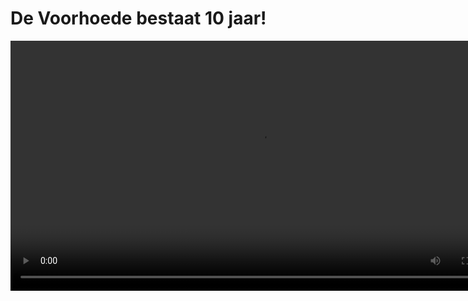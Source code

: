 
<!-- Geef je project een titel en schrijf in één zin wat het is -->
# De Voorhoede bestaat 10 jaar!


<video src="https://user-images.githubusercontent.com/106448490/215745952-a772f1f2-5840-4322-8042-e20517e8b7f1.mp4" width="800" autoplay>




## Beschrijving
<!-- In de Beschrijving staat hoe je project er uit ziet, hoe het werkt en wat je er mee kan. -->
<!-- Voeg een mooie poster visual toe 📸 -->
<!-- Voeg een link toe naar Github Pages 🌐-->

De Voorhoede is een echt front-end bedrijf dat gebruik maakt van de meeste innovatieve tools en technieken. In 2012 opgericht en inmiddels 2 kantoren in Amsterdam en Delft.

Deze website bestaat uit een one-pager om het 10 jarig bestaan van de Voorhoede de vieren. Kijk rond en kom meer te weten te komen over het ontstaan van de Voorhoede. Hoe is de Voorhoede gestart? En waar staan ze voor? 


## Kenmerken
<!-- Bij Kenmerken staat welke technieken zijn gebruikt en hoe. Wat is de HTML structuur? Wat zijn de belangrijkste dingen in CSS? Wat is er met JS gedaan en hoe? -->
Gemaakt met HTML en CSS. Extra gelet op het gebruik van utility classes en custom properties. Wat leuke animaties om de header aan te kleden.

## Licentie

![GNU GPL V3](https://www.gnu.org/graphics/gplv3-127x51.png)

This work is licensed under [GNU GPLv3](./LICENSE).
